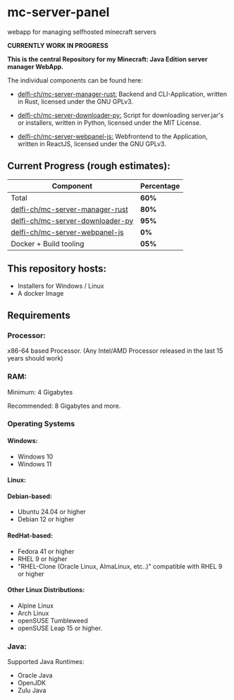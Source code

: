 # mc-server-panel
webapp for managing selfhosted minecraft servers

**CURRENTLY WORK IN PROGRESS**

**This is the central Repository for my Minecraft: Java Edition server manager WebApp.**

The individual components can be found here:

- [delfi-ch/mc-server-manager-rust:](https://github.com/Delfi-CH/mc-server-manager-rust) Backend and CLI-Application, written in Rust, licensed under the GNU GPLv3.

- [delfi-ch/mc-server-downloader-py:](https://github.com/Delfi-CH/mc-server-downloader-py) Script for downloading server.jar's or installers, written in Python, licensed under the MIT License.

- [delfi-ch/mc-server-webpanel-js:](https://github.com/Delfi-CH/mc-sever-webpanel-js) Webfrontend to the Application, written in ReactJS, licensed under the GNU GPLv3.

## Current Progress (rough estimates):

| Component | Percentage |
| --------- | ---------- |
| Total | **60%**
| [delfi-ch/mc-server-manager-rust](https://github.com/Delfi-CH/mc-server-manager-rust) | **80%** |
| [delfi-ch/mc-server-downloader-py](https://github.com/Delfi-CH/mc-server-downloader-py) | **95%** |
| [delfi-ch/mc-server-webpanel-js](https://github.com/Delfi-CH/mc-sever-webpanel-js) | **0%** |
| Docker + Build tooling | **05%** |

## This repository hosts:

- Installers for Windows / Linux 
- A docker Image

## Requirements

### Processor:

x86-64 based Processor.
(Any Intel/AMD Processor released in the last 15 years should work)

### RAM:

Minimum: 4 Gigabytes

Recommended: 8 Gigabytes and more.

### Operating Systems

#### Windows:

- Windows 10
- Windows 11

#### Linux: 

#### **Debian-based:**
- Ubuntu 24.04 or higher
- Debian 12 or higher


#### **RedHat-based:**

- Fedora 41 or higher
- RHEL 9 or higher
- "RHEL-Clone (Oracle Linux, AlmaLinux, etc..)" compatible with RHEL 9 or higher

#### **Other Linux Distributions:**

- Alpine Linux
- Arch Linux
- openSUSE Tumbleweed
- openSUSE Leap 15 or higher.

### Java:

Supported Java Runtimes:

- Oracle Java
- OpenJDK
- Zulu Java
